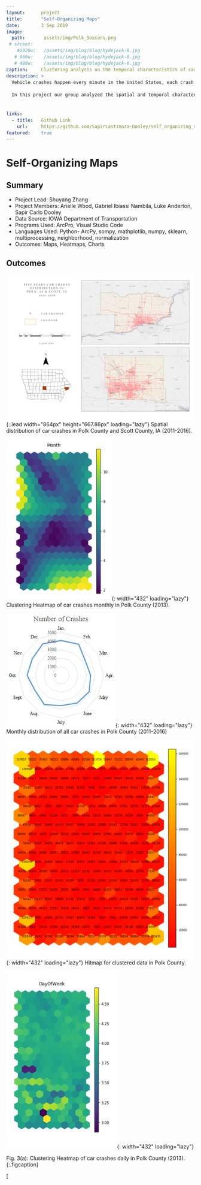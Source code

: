 ```yaml
---
layout:      project
title:       "Self-Organizing Maps"
date:        3 Sep 2019
image:
  path:       assets/img/Polk_Seasons.png
 # srcset:
    #1920w:   /assets/img/blog/blog/hydejack-8.jpg
   # 960w:    /assets/img/blog/blog/hydejack-8.jpg
   # 480w:    /assets/img/blog/blog/hydejack-8.jpg
caption:     Clustering analysis on the temporal characteristics of car crashes.
description: >
  Vehicle crashes happen every minute in the United States, each crash having its own time and specific attributes such as road conditions and weather. The goal of this project is to find meaningful spatial and temporal patterns from the large datasets provided by state DOT’s. Using a self-organizing map, data can be clustered into meaningful clusters based on time of year, month, or day in a way that is easy to read. This allows for a more in-depth analysis. Data can then be joined to point data in ArcMap to show how patterns relate spatially within certain attributes like road conditions, number of injuries or weather conditions. The significance of this is that it allows temporal data to be joined to spatial data. This allows for multifaceted in-depth analysis. 

  In this project our group analyzed the spatial and temporal characteristicts of vehichle cr
  

links:
  - title:   Github Link
    url:     https://github.com/SapirLastimoza-Dooley/self_organizing_maps
featured:    true
---
```

# Self-Organizing Maps

## Summary
* Project Lead: Shuyang Zhang
* Project Members: Arielle Wood, Gabriel Ibiassi Nambila, Luke Anderton, Sapir Carlo Dooley
* Data Source: IOWA Department of Transportation
* Programs Used: ArcPro, Visual Studio Code
* Languages Used: Python- ArcPy, sompy, mathplotlib, numpy, sklearn, multiprocessing, neighborhood, normalization
* Outcomes: Maps, Heatmaps, Charts

## Outcomes
![Crash Distribution](https://raw.githubusercontent.com/SapirLastimoza-Dooley/self_organizing_maps/main/figures/crash_distribution.png){:.lead width="864px" height="667.86px" loading="lazy"}
Spatial distribution of car crashes in Polk County and Scott County, IA (2011-2016).


![Monthly Heatmap](https://raw.githubusercontent.com/SapirLastimoza-Dooley/self_organizing_maps/main/figures/year_heatmap.png){: width="432" loading="lazy"}
Clustering Heatmap of car crashes monthly in Polk County (2013).


![Monthly Distribution](https://raw.githubusercontent.com/SapirLastimoza-Dooley/self_organizing_maps/main/figures/monthly_distribution.png){: width="432" loading="lazy"}
Monthly distribution of all car crashes in Polk County (2011-2016)


![Cluster Hitmap](https://raw.githubusercontent.com/SapirLastimoza-Dooley/self_organizing_maps/main/figures/clustering_heatmap_1.png){: width="432" loading="lazy"}
Hitmap for clustered data in Polk County.


![Weekly Heatmap](https://raw.githubusercontent.com/SapirLastimoza-Dooley/self_organizing_maps/main/figures/week_heatmap.png){: width="432" loading="lazy"}

Fig. 3(a): Clustering Heatmap of car crashes daily in Polk County (2013).
{:.figcaption}

[